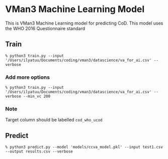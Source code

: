 # VMan3 Machine Learning Model
This is VMan3 Machine Learning model for predicting CoD. This model uses the WHO 2016 Questionnaire standard 

## Train
```
% python3 train.py --input '/Users/ilyatuu/Documents/coding/vman3/datascience/va_for_ai.csv' --verbose
```
### Add more options
```
% python3 train.py --input '/Users/ilyatuu/Documents/coding/vman3/datascience/va_for_ai.csv' --verbose --min_vc 200
````
### Note
Target column should be labelled ```cod_who_ucod```

## Predict
```
% python3 predict.py --model 'models/ccva_model.pkl' --input test1.csv --output results.csv --verbose
```